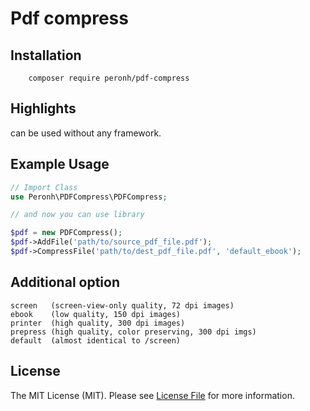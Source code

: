 # Pdf compress

## Installation
```
    composer require peronh/pdf-compress
```
## Highlights

can be used without any framework.

## Example Usage

```php
// Import Class
use Peronh\PDFCompress\PDFCompress;

// and now you can use library

$pdf = new PDFCompress();
$pdf->AddFile('path/to/source_pdf_file.pdf');
$pdf->CompressFile('path/to/dest_pdf_file.pdf', 'default_ebook');

```
## Additional option 

```
screen   (screen-view-only quality, 72 dpi images)
ebook    (low quality, 150 dpi images)
printer  (high quality, 300 dpi images)
prepress (high quality, color preserving, 300 dpi imgs)
default  (almost identical to /screen)

```
## License

The MIT License (MIT). Please see [License File](LICENSE.md) for more information.

[ico-version]: https://img.shields.io/packagist/v/Webklex/laravel-pdfmerger.svg?style=flat-square
[ico-license]: https://img.shields.io/badge/license-MIT-brightgreen.svg?style=flat-square
[ico-travis]: https://img.shields.io/travis/Webklex/translator/master.svg?style=flat-square
[ico-scrutinizer]: https://img.shields.io/scrutinizer/coverage/g/Webklex/laravel-pdfmerger.svg?style=flat-square
[ico-code-quality]: https://img.shields.io/scrutinizer/g/Webklex/laravel-pdfmerger.svg?style=flat-square
[ico-downloads]: https://img.shields.io/packagist/dt/Webklex/laravel-pdfmerger.svg?style=flat-square

[link-packagist]: https://packagist.org/packages/Webklex/laravel-pdfmerger
[link-travis]: https://travis-ci.org/Webklex/laravel-pdfmerger
[link-scrutinizer]: https://scrutinizer-ci.com/g/Webklex/laravel-pdfmerger/code-structure
[link-code-quality]: https://scrutinizer-ci.com/g/Webklex/laravel-pdfmerger
[link-downloads]: https://packagist.org/packages/Webklex/laravel-pdfmerger
[link-author]: https://github.com/webklex

